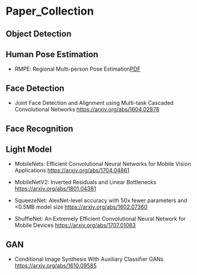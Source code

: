# Paper_Collection
## Object Detection
## Human Pose Estimation
- RMPE: Regional Multi-person Pose Estimation[PDF](https://arxiv.org/abs/1612.00137v3) 

## Face Detection
- Joint Face Detection and Alignment using Multi-task Cascaded Convolutional Networks
https://arxiv.org/abs/1604.02878

## Face Recognition

## Light Model
- MobileNets: Efficient Convolutional Neural Networks for Mobile Vision Applications
https://arxiv.org/abs/1704.04861

- MobileNetV2: Inverted Residuals and Linear Bottlenecks
https://arxiv.org/abs/1801.04381

- SqueezeNet: AlexNet-level accuracy with 50x fewer parameters and <0.5MB model size
https://arxiv.org/abs/1602.07360

- ShuffleNet: An Extremely Efficient Convolutional Neural Network for Mobile Devices
https://arxiv.org/abs/1707.01083

## GAN
- Conditional Image Synthesis With Auxiliary Classifier GANs
https://arxiv.org/abs/1610.09585
